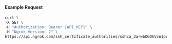 <!-- Code generated for API Clients. DO NOT EDIT. -->

#### Example Request

```bash
curl \
-X GET \
-H "Authorization: Bearer {API_KEY}" \
-H "Ngrok-Version: 2" \
https://api.ngrok.com/ssh_certificate_authorities/sshca_2arwbOGOkVcn1prZP1jEon1yxAb
```
